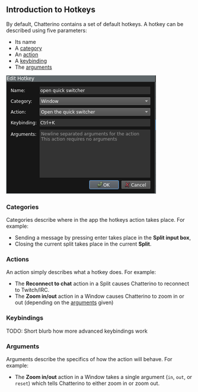 ## Introduction to Hotkeys

By default, Chatterino contains a set of default hotkeys. A hotkey can be described using five parameters:

- Its name
- A [category](#categories)
- An [action](#actions)
- A [keybinding](#keybindings)
- The [arguments](#arguments)

![Open quick switcher hotkey being edited](images/hotkeys/Editing.png)

### Categories

Categories describe where in the app the hotkeys action takes place. For example:

- Sending a message by pressing enter takes place in the **Split input box**,
- Closing the current split takes place in the current **Split**.

### Actions

An action simply describes what a hotkey does. For example:

- The **Reconnect to chat** action in a Split causes Chatterino to reconnect to Twitch/IRC.
- The **Zoom in/out** action in a Window causes Chatterino to zoom in or out (depending on the [arguments](#arguments) given)

### Keybindings

TODO: Short blurb how more advanced keybindings work

### Arguments

Arguments describe the specifics of how the action will behave. For example:

- The **Zoom in/out** action in a Window takes a single argument (`in`, `out`, or `reset`) which tells Chatterino to either zoom in or zoom out.
